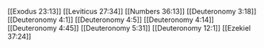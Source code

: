[[Exodus 23:13]]
[[Leviticus 27:34]]
[[Numbers 36:13]]
[[Deuteronomy 3:18]]
[[Deuteronomy 4:1]]
[[Deuteronomy 4:5]]
[[Deuteronomy 4:14]]
[[Deuteronomy 4:45]]
[[Deuteronomy 5:31]]
[[Deuteronomy 12:1]]
[[Ezekiel 37:24]]
